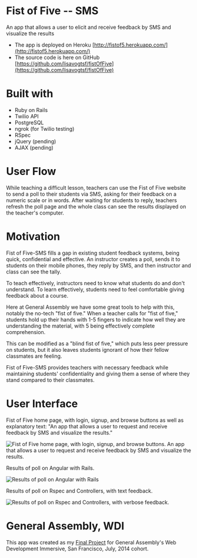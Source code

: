 # Fist of Five --  SMS

An app that allows a user to elicit and receive feedback by SMS and visualize the results

* The app is deployed on Heroku [http://fistof5.herokuapp.com/](http://fistof5.herokuapp.com/)
* The source code is here on GitHub [https://github.com/lisavogtsf/fistOfFive](https://github.com/lisavogtsf/fistOfFive)

# Built with
* Ruby on Rails
* Twilio API
* PostgreSQL
* ngrok (for Twilio testing)
* RSpec
* jQuery (pending)
* AJAX (pending)

# User Flow

While teaching a difficult lesson, teachers can use the Fist of Five website to send a poll to their students via SMS, asking for their feedback on a numeric scale or in words. After waiting for students to reply, teachers refresh the poll page and the whole class can see the results displayed on the teacher's computer.  

# Motivation

Fist of Five-SMS fills a gap in existing student feedback systems, being quick, confidential and effective. An instructor creates a poll, sends it to students on their mobile phones, they reply by SMS, and then instructor and class can see the tally. 

To teach effectively, instructors need to know what students do and don't understand. To learn effectively, students need to feel comfortable giving feedback about a course. 

Here at General Assembly we have some great tools to help with this, notably the no-tech "fist of five." When a teacher calls for "fist of five," students hold up their hands with 1-5 fingers to indicate how well they are understanding the material, with 5 being effectively complete comprehension. 

This can be modified as a "blind fist of five," which puts less peer pressure on students, but it also leaves students ignorant of how their fellow classmates are feeling. 

Fist of Five-SMS provides teachers with necessary feedback while maintaining students' confidentiality and giving them a sense of where they stand compared to their classmates. 

# User Interface
Fist of Five home page, with login, signup, and browse buttons as well as explanatory text: "An app that allows a user to request and receive feedback by SMS and visualize the results."

![Fist of Five home page, with login, signup, and browse buttons. An app that allows a user to request and receive feedback by SMS and visualize the results.](app/assets/fo5.jpg "Fist of Five")

Results of poll on Angular with Rails.

![Results of poll on Angular with Rails](app/assets/FistOfFiveAngularPoll.jpg "Results of poll on Angular with Rails")

Results of poll on Rspec and Controllers, with text feedback.

![Results of poll on Rspec and Controllers, with verbose feedback.](app/assets/FistOfFiveRspecSnap.jpg "Results of poll on Rspec and Controllers, with text feedback")


# General Assembly, WDI
This app was created as my [Final Project](https://github.com/wdi-sf-july/final_project_specs) for General Assembly's Web Development Immersive, San Francisco, July, 2014 cohort.
